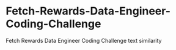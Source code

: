 # Fetch-Rewards-Data-Engineer-Coding-Challenge
Fetch Rewards Data Engineer Coding Challenge text similarity
